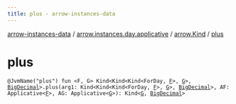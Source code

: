```yaml
---
title: plus - arrow-instances-data
---
```


[arrow-instances-data](../../index.html) / [arrow.instances.day.applicative](../index.html) / [arrow.Kind](index.html) / [plus](./plus.html)

# plus

`@JvmName("plus") fun <F, G> Kind<Kind<Kind<ForDay, `[`F`](plus.html#F)`>, `[`G`](plus.html#G)`>, `[`BigDecimal`](http://docs.oracle.com/javase/6/docs/api/java/math/BigDecimal.html)`>.plus(arg1: Kind<Kind<Kind<ForDay, `[`F`](plus.html#F)`>, `[`G`](plus.html#G)`>, `[`BigDecimal`](http://docs.oracle.com/javase/6/docs/api/java/math/BigDecimal.html)`>, AF: Applicative<`[`F`](plus.html#F)`>, AG: Applicative<`[`G`](plus.html#G)`>): Kind<`[`G`](plus.html#G)`, `[`BigDecimal`](http://docs.oracle.com/javase/6/docs/api/java/math/BigDecimal.html)`>`